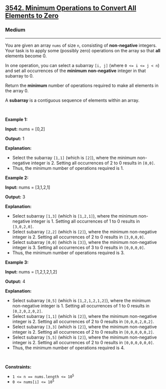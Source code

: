 <h2><a href="https://leetcode.com/problems/minimum-operations-to-convert-all-elements-to-zero">3542. Minimum Operations to Convert All Elements to Zero</a></h2><h3>Medium</h3><hr><p>You are given an array <code>nums</code> of size <code>n</code>, consisting of <strong>non-negative</strong> integers. Your task is to apply some (possibly zero) operations on the array so that <strong>all</strong> elements become 0.</p>

<p>In one operation, you can select a subarray <code>[i, j]</code> (where <code>0 &lt;= i &lt;= j &lt; n</code>) and set all occurrences of the <strong>minimum</strong> <strong>non-negative</strong> integer in that subarray to 0.</p>

<p>Return the <strong>minimum</strong> number of operations required to make all elements in the array 0.</p>
A <strong>subarray</strong> is a contiguous sequence of elements within an array.
<p>&nbsp;</p>
<p><strong class="example">Example 1:</strong></p>

<div class="example-block">
<p><strong>Input:</strong> <span class="example-io">nums = [0,2]</span></p>

<p><strong>Output:</strong> <span class="example-io">1</span></p>

<p><strong>Explanation:</strong></p>

<ul>
	<li>Select the subarray <code>[1,1]</code> (which is <code>[2]</code>), where the minimum non-negative integer is 2. Setting all occurrences of 2 to 0 results in <code>[0,0]</code>.</li>
	<li>Thus, the minimum number of operations required is 1.</li>
</ul>
</div>

<p><strong class="example">Example 2:</strong></p>

<div class="example-block">
<p><strong>Input:</strong> <span class="example-io">nums = [3,1,2,1]</span></p>

<p><strong>Output:</strong> <span class="example-io">3</span></p>

<p><strong>Explanation:</strong></p>

<ul>
	<li>Select subarray <code>[1,3]</code> (which is <code>[1,2,1]</code>), where the minimum non-negative integer is 1. Setting all occurrences of 1 to 0 results in <code>[3,0,2,0]</code>.</li>
	<li>Select subarray <code>[2,2]</code> (which is <code>[2]</code>), where the minimum non-negative integer is 2. Setting all occurrences of 2 to 0 results in <code>[3,0,0,0]</code>.</li>
	<li>Select subarray <code>[0,0]</code> (which is <code>[3]</code>), where the minimum non-negative integer is 3. Setting all occurrences of 3 to 0 results in <code>[0,0,0,0]</code>.</li>
	<li>Thus, the minimum number of operations required is 3.</li>
</ul>
</div>

<p><strong class="example">Example 3:</strong></p>

<div class="example-block">
<p><strong>Input:</strong> <span class="example-io">nums = [1,2,1,2,1,2]</span></p>

<p><strong>Output:</strong> <span class="example-io">4</span></p>

<p><strong>Explanation:</strong></p>

<ul>
	<li>Select subarray <code>[0,5]</code> (which is <code>[1,2,1,2,1,2]</code>), where the minimum non-negative integer is 1. Setting all occurrences of 1 to 0 results in <code>[0,2,0,2,0,2]</code>.</li>
	<li>Select subarray <code>[1,1]</code> (which is <code>[2]</code>), where the minimum non-negative integer is 2. Setting all occurrences of 2 to 0 results in <code>[0,0,0,2,0,2]</code>.</li>
	<li>Select subarray <code>[3,3]</code> (which is <code>[2]</code>), where the minimum non-negative integer is 2. Setting all occurrences of 2 to 0 results in <code>[0,0,0,0,0,2]</code>.</li>
	<li>Select subarray <code>[5,5]</code> (which is <code>[2]</code>), where the minimum non-negative integer is 2. Setting all occurrences of 2 to 0 results in <code>[0,0,0,0,0,0]</code>.</li>
	<li>Thus, the minimum number of operations required is 4.</li>
</ul>
</div>

<p>&nbsp;</p>
<p><strong>Constraints:</strong></p>

<ul>
	<li><code>1 &lt;= n == nums.length &lt;= 10<sup>5</sup></code></li>
	<li><code>0 &lt;= nums[i] &lt;= 10<sup>5</sup></code></li>
</ul>
